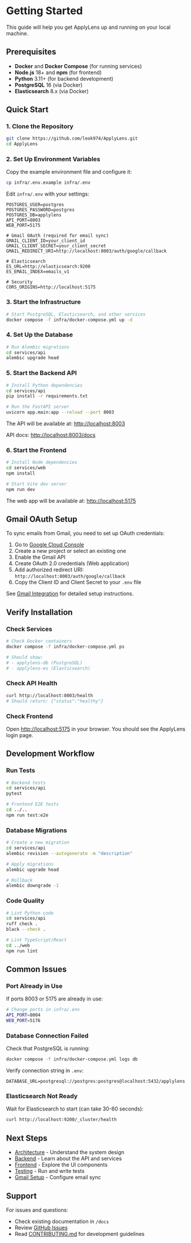 # Getting Started

This guide will help you get ApplyLens up and running on your local machine.

## Prerequisites

- **Docker** and **Docker Compose** (for running services)
- **Node.js** 18+ and **npm** (for frontend)
- **Python** 3.11+ (for backend development)
- **PostgreSQL** 16 (via Docker)
- **Elasticsearch** 8.x (via Docker)

## Quick Start

### 1. Clone the Repository

```bash
git clone https://github.com/leok974/ApplyLens.git
cd ApplyLens
```

### 2. Set Up Environment Variables

Copy the example environment file and configure it:

```bash
cp infra/.env.example infra/.env
```

Edit `infra/.env` with your settings:

```env
POSTGRES_USER=postgres
POSTGRES_PASSWORD=postgres
POSTGRES_DB=applylens
API_PORT=8003
WEB_PORT=5175

# Gmail OAuth (required for email sync)
GMAIL_CLIENT_ID=your_client_id
GMAIL_CLIENT_SECRET=your_client_secret
GMAIL_REDIRECT_URI=http://localhost:8003/auth/google/callback

# Elasticsearch
ES_URL=http://elasticsearch:9200
ES_EMAIL_INDEX=emails_v1

# Security
CORS_ORIGINS=http://localhost:5175
```

### 3. Start the Infrastructure

```bash
# Start PostgreSQL, Elasticsearch, and other services
docker compose -f infra/docker-compose.yml up -d
```

### 4. Set Up the Database

```bash
# Run Alembic migrations
cd services/api
alembic upgrade head
```

### 5. Start the Backend API

```bash
# Install Python dependencies
cd services/api
pip install -r requirements.txt

# Run the FastAPI server
uvicorn app.main:app --reload --port 8003
```

The API will be available at: <http://localhost:8003>

API docs: <http://localhost:8003/docs>

### 6. Start the Frontend

```bash
# Install Node dependencies
cd services/web
npm install

# Start Vite dev server
npm run dev
```

The web app will be available at: <http://localhost:5175>

## Gmail OAuth Setup

To sync emails from Gmail, you need to set up OAuth credentials:

1. Go to [Google Cloud Console](https://console.cloud.google.com/)
2. Create a new project or select an existing one
3. Enable the Gmail API
4. Create OAuth 2.0 credentials (Web application)
5. Add authorized redirect URI: `http://localhost:8003/auth/google/callback`
6. Copy the Client ID and Client Secret to your `.env` file

See [Gmail Integration](./GMAIL_INTEGRATION.md) for detailed setup instructions.

## Verify Installation

### Check Services

```bash
# Check Docker containers
docker compose -f infra/docker-compose.yml ps

# Should show:
# - applylens-db (PostgreSQL)
# - applylens-es (Elasticsearch)
```

### Check API Health

```bash
curl http://localhost:8003/health
# Should return: {"status":"healthy"}
```

### Check Frontend

Open <http://localhost:5175> in your browser. You should see the ApplyLens login page.

## Development Workflow

### Run Tests

```bash
# Backend tests
cd services/api
pytest

# Frontend E2E tests
cd ../..
npm run test:e2e
```

### Database Migrations

```bash
# Create a new migration
cd services/api
alembic revision --autogenerate -m "description"

# Apply migrations
alembic upgrade head

# Rollback
alembic downgrade -1
```

### Code Quality

```bash
# Lint Python code
cd services/api
ruff check .
black --check .

# Lint TypeScript/React
cd ../web
npm run lint
```

## Common Issues

### Port Already in Use

If ports 8003 or 5175 are already in use:

```bash
# Change ports in infra/.env
API_PORT=8004
WEB_PORT=5176
```

### Database Connection Failed

Check that PostgreSQL is running:

```bash
docker compose -f infra/docker-compose.yml logs db
```

Verify connection string in `.env`:

```env
DATABASE_URL=postgresql://postgres:postgres@localhost:5432/applylens
```

### Elasticsearch Not Ready

Wait for Elasticsearch to start (can take 30-60 seconds):

```bash
curl http://localhost:9200/_cluster/health
```

## Next Steps

- [Architecture](./ARCHITECTURE.md) - Understand the system design
- [Backend](./BACKEND.md) - Learn about the API and services
- [Frontend](./FRONTEND.md) - Explore the UI components
- [Testing](./TESTING.md) - Run and write tests
- [Gmail Setup](./GMAIL_SETUP.md) - Configure email sync

## Support

For issues and questions:

- Check existing documentation in `/docs`
- Review [GitHub Issues](https://github.com/leok974/ApplyLens/issues)
- Read [CONTRIBUTING.md](./CONTRIBUTING.md) for development guidelines
